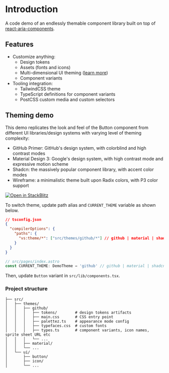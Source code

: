 # Introduction

A code demo of an endlessly themable component library built on top of [react-aria-components](https://react-spectrum.adobe.com/react-aria/components.html).

## Features

- Customize anything:
  - Design tokens
  - Assets (fonts and icons)
  - Multi-dimensional UI theming ([learn more]())
  - Component variants
- Tooling integration:
  - TailwindCSS theme
  - TypeScript definitions for component variants
  - PostCSS custom media and custom selectors

## Theming demo

This demo replicates the look and feel of the Button component from different UI libraries/design systems with varying level of theming complexity:

- GitHub Primer: GitHub's design system, with colorblind and high contrast modes
- Material Design 3: Google's design system, with high contrast mode and expressive motion scheme
- Shadcn: the massively popular component library, with accent color modes
- Wireframe: a minimalistic theme built upon Radix colors, with P3 color support

[![Open in StackBlitz](https://developer.stackblitz.com/img/open_in_stackblitz.svg)](https://stackblitz.com/fork/github/universse/component-library-demo?title=Theme%20Demo&file=src%2Fpages%2Findex.astro,src%2Flib%2Fcomponents.tsx,README.md)

To switch theme, update path alias and `CURRENT_THEME` variable as shown below.

```json
// tsconfig.json
{
  "compilerOptions": {
    "paths": {
      "vs:theme/*": ["src/themes/github/*"] // github | material | shadcn | wireframe
    }
  }
}
```

```ts
// src/pages/index.astro
const CURRENT_THEME: DemoTheme = 'github' // github | material | shadcn | wireframe
```

Then, update `Button` variant in `src/lib/components.tsx`.

### Project structure

```
├── src/
│   ├── themes/
│   │   ├── github/
│   │   │   ├── tokens/        # design tokens artifacts
│   │   │   ├── main.css       # CSS entry point
│   │   │   ├── palettez.ts    # appearance mode config
│   │   │   ├── typefaces.css  # custom fonts
│   │   │   ├── types.ts       # component variants, icon names, sprite sheet URL etc
│   │   │   └── ...
│   │   ├── material/
│   │   └── ...
│   └── ui/
│       ├── button/
│       ├── icon/
│       └── ...
```
